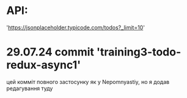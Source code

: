 
# API:
'https://jsonplaceholder.typicode.com/todos?_limit=10'

# 29.07.24 commit 'training3-todo-redux-async1'
цей комміт повного застосунку як у Nepomnyastiy, но я додав редагування туду